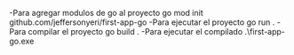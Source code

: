 -Para agregar modulos de go al proyecto
go mod init github.com/jeffersonyeri/first-app-go 
-Para ejecutar el proyecto
go run .
-Para compilar el proyecto
go build .
-Para ejecutar el compilado
.\first-app-go.exe